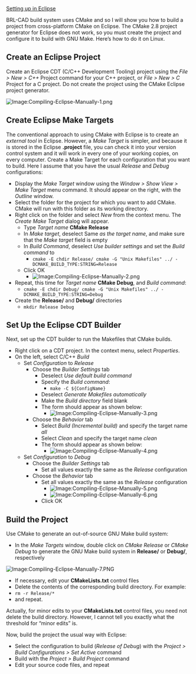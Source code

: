 [Setting up in Eclipse](Compiling/Eclipse.md)

BRL-CAD build system uses CMake and so I will show you how to build a
project from cross-platform CMake on Eclipse. The CMake 2.8 project
generator for Eclipse does not work, so you must create the project and
configure it to build with GNU Make. Here’s how to do it on Linux.

## Create an Eclipse Project

Create an Eclipse CDT (C/C++ Development Tooling) project using the
*File &gt; New &gt; C++* Project command for your C++ project, or *File
&gt; New &gt; C* Project for a C project. Do not create the project
using the CMake Eclipse project generator.

![Image:Compiling-Eclipse-Manually-1.png](Compiling-Eclipse-Manually-1.png "Image:Compiling-Eclipse-Manually-1.png")

## Create Eclipse Make Targets

The conventional approach to using CMake with Eclipse is to create an
*external tool* in Eclipse. However, a *Make Target* is simpler, and
because it is stored in the Eclipse **.project** file, you can check it
into your version control system and it will work in every one of your
working copies, on every computer. Create a Make Target for each
configuration that you want to build. Here I assume that you have the
usual *Release* and *Debug* configurations:

-   Display the *Make Target* window using the *Window &gt; Show
    View &gt; Make Target* menu command. It should appear on the right,
    with the *Outline* window.
-   Select the folder for the project for which you want to add CMake.
    CMake will run with this folder as its working directory.
-   Right click on the folder and select *New* from the context menu.
    The *Create Make Target* dialog will appear.
    -   Type *Target name* **CMake Release**
    -   In *Make target*, deselect Same *as the target name*, and make
        sure that the *Make target* field is empty
    -   In *Build Command*, deselect *Use builder settings* and set the
        *Build command* to
        -   `cmake -E chdir Release/ cmake -G "Unix Makefiles" ../ -DCMAKE_BUILD_TYPE:STRING=Release`
    -   Click OK
        -   ![Image:Compiling-Eclipse-Manually-2.png](Compiling-Eclipse-Manually-2.png "fig:Image:Compiling-Eclipse-Manually-2.png")
-   Repeat, this time for *Target name* **CMake Debug**, and *Build
    command*:
    -   `cmake -E chdir Debug/ cmake -G "Unix Makefiles" ../ -DCMAKE_BUILD_TYPE:STRING=Debug`
-   Create the **Release/** and **Debug/** directories
    -   `mkdir Release Debug`

## Set Up the Eclipse CDT Builder

Next, set up the CDT builder to run the Makefiles that CMake builds.

-   Right click on a CDT project. In the context menu, select
    *Properties*.
-   On the left, select C/C++ *Build*
    -   Set *Configuration* to *Release*
        -   Choose the *Builder Settings* tab
            -   Deselect *Use default build command*
            -   Specify the *Build command*:
                -   `make -C ${ConfigName}`
            -   Deselect *Generate Makefiles automatically*
            -   Make the *Build directory* field blank
            -   The form should appear as shown below:
                -   ![Image:Compiling-Eclipse-Manually-3.png](Compiling-Eclipse-Manually-3.png "fig:Image:Compiling-Eclipse-Manually-3.png")
        -   Choose the *Behavior* tab
            -   Select *Build (Incremental build)* and specify the
                target name *all*
            -   Select *Clean* and specify the target name *clean*
            -   The form should appear as shown below:
                -   ![Image:Compiling-Eclipse-Manually-4.png](Compiling-Eclipse-Manually-4.png "fig:Image:Compiling-Eclipse-Manually-4.png")
    -   Set *Configuration* to *Debug*
        -   Choose the *Builder Settings* tab
            -   Set all values exactly the same as the *Release*
                configuration
        -   Choose the *Behavior* tab
            -   Set all values exactly the same as the *Release*
                configuration
                -   ![Image:Compiling-Eclipse-Manually-5.png](Compiling-Eclipse-Manually-5.png "fig:Image:Compiling-Eclipse-Manually-5.png")
                -   ![Image:Compiling-Eclipse-Manually-6.png](Compiling-Eclipse-Manually-6.png "fig:Image:Compiling-Eclipse-Manually-6.png")
            -   Click OK

## Build the Project

Use CMake to generate an out-of-source GNU Make build system:

-   In the *Make Targets* window, double click on *CMake Release* or
    *CMake Debug* to generate the GNU Make build system in **Release/**
    or **Debug/**, respectively

![Image:Compiling-Eclipse-Manually-7.PNG](Compiling-Eclipse-Manually-7.PNG "Image:Compiling-Eclipse-Manually-7.PNG")

-   If necessary, edit your **CMakeLists.txt** control files
-   Delete the contents of the corresponding build directory. For
    example:
-   `rm -r Release/*`
-   and repeat.

Actually, for minor edits to your **CMakeLists.txt** control files, you
need not delete the build directory. However, I cannot tell you exactly
what the threshold for “minor edits” is.

Now, build the project the usual way with Eclipse:

-   Select the configuration to build (*Release of Debug*) with the
    *Project &gt; Build Configurations &gt; Set Active* command
-   Build with the *Project &gt; Build Project* command
-   Edit your source code files, and repeat
